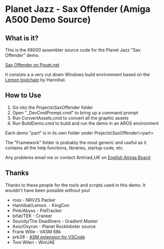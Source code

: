 # Planet Jazz - Sax Offender (Amiga A500 Demo Source)

## What is it?

This is the 68000 assembler source code for the Planet Jazz "Sax Offender" demo.

[Sax Offender on Pouet.net](https://www.pouet.net/prod.php?which=)

It consists a a very cut down Windows build environment based on the [Lemon toolchain](https://www.pouet.net/prod.php?which=65625) by Hannibal.

## How to Use

1. Go into the Projects\SaxOffender folder
2. Open "_DevCmdPrompt.cmd" to bring up a command prompt
3. Run ConvertAssets.cmd to convert all the graphic assets
4. Run BuildDemo.cmd to build and run the demo in an AROS environment

Each demo "part" is in its own folder under Projects\SaxOffender\\\<part>

The "Framework" folder is probably the most generic and useful as it contains all the help functions, libraries, startup code, etc.

Any problems email me or contact Antiriad_UK on [English Amiga Board](http://eab.abime.net/index.php).

## Thanks

Thanks to these people for the tools and scripts used in this demo. It wouldn't have been possible without
you!

* ross - NRV2S Packer
* Hannibal/Lemon. - KingCon
* Pink/Abyss - PreTracker
* bifat/TEK - Cranker
* Soundy/The Deadliners - Gradient Master
* Axis/Oxyron - Planet Rocklobster source
* Frank Wille - VASM 68k
* prb28 - [ASM extension for VSCode](https://github.com/prb28/vscode-amiga-assembly)
* Toni Wilen - WinUAE
